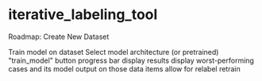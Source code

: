 # iterative_labeling_tool




Roadmap:
  Create New Dataset 

  Train model on dataset
    Select model architecture (or pretrained)
    "train_model" button
    progress bar
    display results
    display worst-performing cases and its model output on those data items
    allow for relabel
    retrain

  
